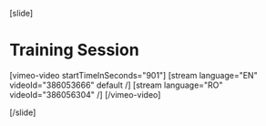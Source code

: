 [slide]
# Training Session

[vimeo-video startTimeInSeconds="901"]
[stream language="EN" videoId="386053666" default /]
[stream language="RO" videoId="386056304"  /]
[/vimeo-video]

[/slide]